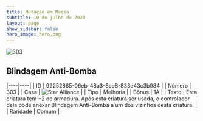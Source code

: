 ```yaml
---
title: Mutação em Massa
subtitle: 10 de julho de 2020
layout: page
show_sidebar: false
hero_image: hero.png
---
```


![303](https://cdn.keyforgegame.com/media/card_front/pt/479_303_FV34VQ8FWW4_pt.png)

## Blindagem Anti-Bomba

|----|----|
| ID | 92252865-06eb-48a3-8ce8-833e43c3b984 |
| Número | 303 |
| Casa | ![Star Alliance](https://archonarcana.com/images/thumb/7/7d/Star_Alliance.png/22px-Star_Alliance.png "Aliança Estelar") |
| Tipo | Melhoria |
| Bônus | 1A |
| Texto | Esta criatura tem +2 de armadura. Após esta criatura ser usada,  o controlador dela pode anexar Blindagem Anti-Bomba a um dos vizinhos desta criatura. |
| Raridade | Comum |
